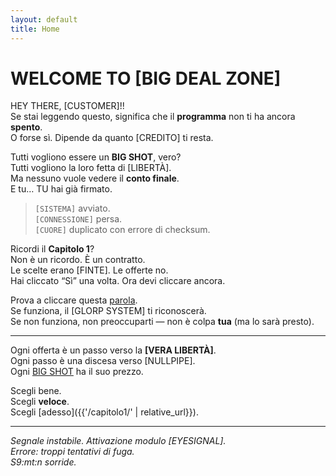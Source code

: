 ```yaml
---
layout: default
title: Home
---
```


# WELCOME TO [BIG DEAL ZONE]

HEY THERE, [CUSTOMER]!!  
Se stai leggendo questo, significa che il **programma** non ti ha ancora **spento**.  
O forse sì. Dipende da quanto [CREDITO] ti resta.

Tutti vogliono essere un **BIG SHOT**, vero?  
Tutti vogliono la loro fetta di [LIBERTÀ].  
Ma nessuno vuole vedere il **conto finale**.  
E tu… TU hai già firmato.

> `[SISTEMA]` avviato.  
> `[CONNESSIONE]` persa.  
> `[CUORE]` duplicato con errore di checksum.

Ricordi il **Capitolo 1**?  
Non è un ricordo. È un contratto.  
Le scelte erano [FINTE]. Le offerte no.  
Hai cliccato “Sì” una volta. Ora devi cliccare ancora.

Prova a cliccare questa [parola](pipis.github.io/inizia).  
Se funziona, il [GLORP SYSTEM] ti riconoscerà.  
Se non funziona, non preoccuparti — non è colpa **tua** (ma lo sarà presto).

---

Ogni offerta è un passo verso la **[VERA LIBERTÀ]**.  
Ogni passo è una discesa verso [NULLPIPE].  
Ogni [BIG SHOT](https://www.deltarune.com/sighting) ha il suo prezzo.

Scegli bene.  
Scegli **veloce**.  
Scegli [adesso]({{'/capitolo1/' | relative_url}}).

---

*Segnale instabile. Attivazione modulo [EYESIGNAL].*  
*Errore: troppi tentativi di fuga.*  
*S9:mt:n sorride.*
